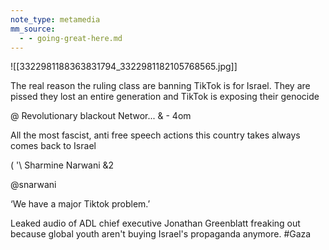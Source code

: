 ```yaml
---
note_type: metamedia
mm_source:
  - - going-great-here.md
---
```


![[3322981188363831794_3322981182105768565.jpg]]

The real reason the ruling class are banning
TikTok is for Israel. They are pissed they lost an
entire generation and TikTok is exposing their
genocide

@ Revolutionary blackout Networ... & - 4om

All the most fascist, anti free speech actions
this country takes always comes back to Israel

( '\ Sharmine Narwani &2

@snarwani

‘We have a major Tiktok problem.’

Leaked audio of ADL chief executive Jonathan
Greenblatt freaking out because global youth
aren't buying Israel's propaganda anymore.
#Gaza


